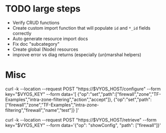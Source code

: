 # TODO large steps
- Verify CRUD functions
- Create custom import function that will populate `id` and `*_id` fields correctly
- Auto generate resource import docs
- Fix doc "subcategory"
- Create global (Node) resources
- improve error vs diag returns (especially (un)marshal helpers)


# Misc
curl -k --location --request POST "https://$VYOS_HOST/configure" --form key="$VYOS_KEY" --form data='[
    {"op":"set","path":["firewall","zone","TF-Examples","intra-zone-filtering","action","accept"]},
    {"op":"set","path":["firewall","zone","TF-Examples","intra-zone-filtering","firewall","name","test"]}
]'

curl -k --location --request POST "https://$VYOS_HOST/retrieve" --form key="$VYOS_KEY" --form data='{"op": "showConfig", "path": ["firewall"]}'
